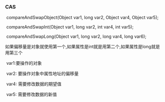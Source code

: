 



### CAS

​		compareAndSwapObject(Object var1, long var2, Object var4, Object var5);

​		compareAndSwapInt(Object var1, long var2, int var4, int var5);

​		compareAndSwapLong(Object var1, long var2, long var4, long var6);

​		如果偏移量是对象就使用第一个,如果属性是int就是用第二个,如果属性是long就是用第三个

​		var1:要操作的对象

​		var2: 要操作对象中属性地址的偏移量

​		var4: 需要修改数据的期望值

​		var5: 需要修改数据的新值

​		

​		

​		